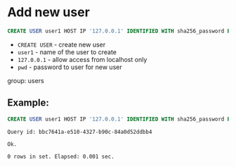 # Add new user

```sql
CREATE USER user1 HOST IP '127.0.0.1' IDENTIFIED WITH sha256_password BY 'pwd';
```

- `CREATE USER` - create new user
- `user1` - name of the user to create
- `127.0.0.1` - allow access from localhost only
- `pwd` - password to user for new user

group: users

## Example: 
```sql
CREATE USER user1 HOST IP '127.0.0.1' IDENTIFIED WITH sha256_password BY 'pwd';
```
```
Query id: bbc7641a-e510-4327-b90c-84a0d52ddbb4

Ok.

0 rows in set. Elapsed: 0.001 sec.
```

